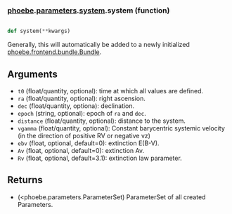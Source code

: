 ### [phoebe](phoebe.md).[parameters](phoebe.parameters.md).[system](phoebe.parameters.system.md).system (function)


```py

def system(**kwargs)

```



Generally, this will automatically be added to a newly initialized
[phoebe.frontend.bundle.Bundle](phoebe.frontend.bundle.Bundle.md).

Arguments
-----------
* `t0` (float/quantity, optional): time at which all values are defined.
* `ra` (float/quantity, optional): right ascension.
* `dec` (float/quantity, optiona): declination.
* `epoch` (string, optional): epoch of `ra` and `dec`.
* `distance` (float/quantity, optional): distance to the system.
* `vgamma` (float/quantity, optional): Constant barycentric systemic velocity
    (in the direction of positive RV or negative vz)
* `ebv` (float, optional, default=0): extinction E(B-V).
* `Av` (float, optional, default=0): extinction Av.
* `Rv` (float, optional, default=3.1): extinction law parameter.

Returns
--------
* (&lt;phoebe.parameters.ParameterSet) ParameterSet of all created Parameters.

